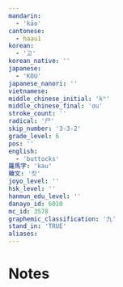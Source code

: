 ```yaml
---
mandarin:
  - 'kāo'
cantonese:
  - haau1
korean:
  - '고'
korean_native: ''
japanese:
  - 'KOU'
japanese_nanori: ''
vietnamese:
middle_chinese_initial: 'kʰ'
middle_chinese_final: 'ɑu'
stroke_count: ''
radical: '尸'
skip_number: '3-3-2'
grade_level: 6
pos: ''
english:
  - 'buttocks'
羅馬字: 'kau'
韓文: '캇'
joyo_level: ''
hsk_level: ''
hanmun_edu_level: ''
danayo_id: 6010
mc_id: 3578
graphemic_classification: '九'
stand_in: 'TRUE'
aliases:
---
```


# Notes
